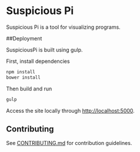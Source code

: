 # Suspicious Pi

Suspicious Pi is a tool for visualizing programs.

##Deployment

SuspiciousPi is built using gulp.

First, install dependencies

```sh
npm install
bower install
```

Then build and run

```sh
gulp
```
Access the site locally through [http://localhost:5000](http://localhost:5000).


## Contributing

See [CONTRIBUTING.md](docs/CONTRIBUTING.md) for contribution guidelines.

